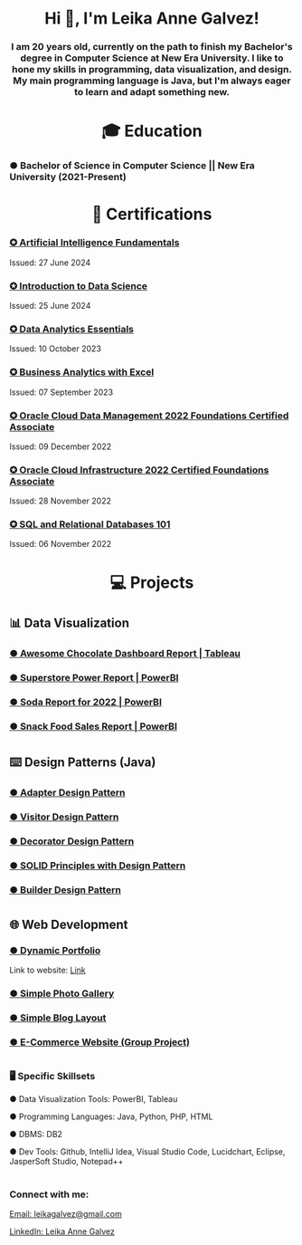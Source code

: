 <h1 align="center">Hi 👋, I'm Leika Anne Galvez!</h1>
<h3 align="center">I am 20 years old, currently on the path to finish my Bachelor's degree in Computer Science at New Era University. I like to hone my skills in programming, data visualization, and design. My main programming language is Java, but I'm always eager to learn and adapt something new. </h3>

#

<h1 align="center">🎓 Education</h1>
<h3>● Bachelor of Science in Computer Science || New Era University (2021-Present)</h3>

#
#

<h1 align="center">📃 Certifications</h1>
<h3><a href="https://www.credly.com/badges/c6888538-654e-40b2-9761-78697a15c89f/public_url">✪ Artificial Intelligence Fundamentals</a></h3>
<p>Issued: 27 June 2024</p>
<h3><a href="https://www.credly.com/badges/5c0e8af9-b90f-4103-99b2-61b6109e1c45/public_url">✪ Introduction to Data Science</a></h3>
<p>Issued: 25 June 2024</p>
<h3><a href="https://www.credly.com/badges/c25f05a0-ffd7-41ba-a0a3-cff17c5be7ac/public_url">✪ Data Analytics Essentials</a></h3>
<p>Issued: 10 October 2023</p>
<h3><a href="https://simpli-web.app.link/e/ZyZojh5lnLb">✪ Business Analytics with Excel</a></h3>
<p>Issued: 07 September 2023</p>
<h3><a href="https://catalog-education.oracle.com/pls/certview/sharebadge?id=0AF86543B254D63A15DECB0C62AA63A8731AEC360E0EACC6D830EC6EAC802575&fbclid=IwAR1w8PQ5IpybsCwhuq6T_wNleDiIb05GSwbscs5jcVorS9rMQg41md2BUos">✪ Oracle Cloud Data Management 2022 Foundations Certified Associate</a></h3>
<p>Issued: 09 December 2022</p>
<h3><a href="https://catalog-education.oracle.com/pls/certview/sharebadge?id=648B9D3F38D4158A510C1D1577345C31943428707DC74E1780D3A7696B0FB36E&fbclid=IwAR1WhLU39o665MXjbBgeYuSrG3mrxMdXR_L9-MSaKN46hPzdl9lT1mG3q6A">✪ Oracle Cloud Infrastructure 2022 Certified Foundations Associate</a></h3>
<p>Issued: 28 November 2022</p>
<h3><a href="https://courses.cognitiveclass.ai/certificates/270dc97749644b7a8098b233a9a3f7f0">✪ SQL and Relational Databases 101</a></h3>
<p>Issued: 06 November 2022</p>



#
#

<h1 align="center">💻 Projects</h1>

<h2>📊 Data Visualization</h2>
<h3><a href="https://public.tableau.com/views/AwesomeChocolateDashboardReport_17152700257660/AwesomeChocolateDashboardReport?:language=en-US&:sid=&:redirect=auth&:display_count=n&:origin=viz_share_link">● Awesome Chocolate Dashboard Report | Tableau</a></h3>
<h3><a href="https://app.powerbi.com/view?r=eyJrIjoiOGQ1MGFjMmMtMTZmMy00NmQ5LTk1NmItOTEyN2Y3NGQxZmRhIiwidCI6ImNlZjEwOWEwLTE5YmUtNDQ3Yy05NzFhLTk5NTg4OWJiNGU0YSIsImMiOjEwfQ%3D%3D">● Superstore Power Report | PowerBI</a></h3>
<h3><a href="https://app.powerbi.com/view?r=eyJrIjoiYzlhNzMyZTMtNDVhYS00NTJlLWI4MDctZjUzNzdmY2Y1N2YzIiwidCI6ImNlZjEwOWEwLTE5YmUtNDQ3Yy05NzFhLTk5NTg4OWJiNGU0YSIsImMiOjEwfQ%3D%3D">● Soda Report for 2022 | PowerBI</a></h3>
<h3><a href="https://app.powerbi.com/view?r=eyJrIjoiZTMzMGUwNzctNmE1Yi00MTgzLTgzYjgtZDgwZmQ3NTQyMGE4IiwidCI6ImNlZjEwOWEwLTE5YmUtNDQ3Yy05NzFhLTk5NTg4OWJiNGU0YSIsImMiOjEwfQ%3D%3D">● Snack Food Sales Report | PowerBI</a></h3>

#
<h2> ⌨️ Design Patterns (Java) </h2>
<h3><a href="https://github.com/LeikaGalvez/adapterPattern">●  Adapter Design Pattern</a></h3>
<h3><a href="https://github.com/LeikaGalvez/visitorPattern">●  Visitor Design Pattern</a></h3>
<h3><a href="https://github.com/LeikaGalvez/decoratorPattern">●  Decorator Design Pattern</a></h3>
<h3><a href="https://github.com/LeikaGalvez/SOLID_designPattern">●  SOLID Principles with Design Pattern</a></h3>
<h3><a href="https://github.com/LeikaGalvez/builderPattern">●  Builder Design Pattern</a></h3>

#

<h2> 🌐 Web Development </h2>
<h3><a href="https://github.com/LeikaGalvez/simple_portfolio">● Dynamic Portfolio</a></h3>
<p>Link to website: <a href="http://galvezdyportfolio.42web.io/">Link</a></p>

<h3><a href="https://github.com/LeikaGalvez/Simple_PhotoGallery">● Simple Photo Gallery</a></h3>
<h3><a href="https://github.com/LeikaGalvez/Simple_Blog_Layout">● Simple Blog Layout</a></h3>
<h3><a href="https://github.com/DLAyatoCabanilla/E-Commerce-PHP">● E-Commerce Website (Group Project)</a></h3>

#
#

<h3 align="left"> 🖥️ Specific Skillsets </h3>
<p align="left">● Data Visualization Tools: PowerBI, Tableau</p>
<p align="left">● Programming Languages: Java, Python, PHP, HTML</p>
<p align="left">● DBMS: DB2</p>
<p align="left">● Dev Tools: Github, IntelliJ Idea, Visual Studio Code, Lucidchart, Eclipse, JasperSoft Studio, Notepad++ </p>


#
#

<h3 align="left">Connect with me:</h3>
<div align="left">
  <p><a href= "mailto: name@email.com">Email: leikagalvez@gmail.com</a></p>
  <p><a href="https://www.linkedin.com/in/leika-anne-galvez-8702b8259/">LinkedIn: Leika Anne Galvez</a></p>
</div>



